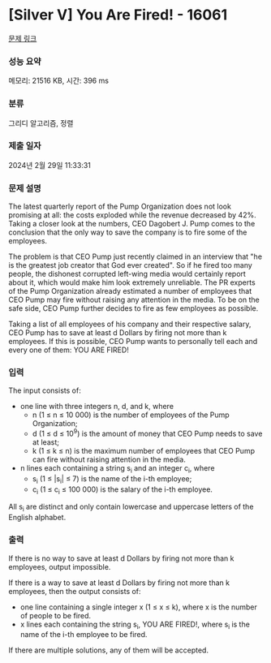 # [Silver V] You Are Fired! - 16061 

[문제 링크](https://www.acmicpc.net/problem/16061) 

### 성능 요약

메모리: 21516 KB, 시간: 396 ms

### 분류

그리디 알고리즘, 정렬

### 제출 일자

2024년 2월 29일 11:33:31

### 문제 설명

<p>The latest quarterly report of the Pump Organization does not look promising at all: the costs exploded while the revenue decreased by 42%. Taking a closer look at the numbers, CEO Dagobert J. Pump comes to the conclusion that the only way to save the company is to fire some of the employees.</p>

<p>The problem is that CEO Pump just recently claimed in an interview that "he is the greatest job creator that God ever created". So if he fired too many people, the dishonest corrupted left-wing media would certainly report about it, which would make him look extremely unreliable. The PR experts of the Pump Organization already estimated a number of employees that CEO Pump may fire without raising any attention in the media. To be on the safe side, CEO Pump further decides to fire as few employees as possible.</p>

<p>Taking a list of all employees of his company and their respective salary, CEO Pump has to save at least d Dollars by firing not more than k employees. If this is possible, CEO Pump wants to personally tell each and every one of them: YOU ARE FIRED!</p>

### 입력 

 <p>The input consists of:</p>

<ul>
	<li>one line with three integers n, d, and k, where
	<ul>
		<li>n (1 ≤ n ≤ 10 000) is the number of employees of the Pump Organization;</li>
		<li>d (1 ≤ d ≤ 10<sup>9</sup>) is the amount of money that CEO Pump needs to save at least;</li>
		<li>k (1 ≤ k ≤ n) is the maximum number of employees that CEO Pump can fire without raising attention in the media.</li>
	</ul>
	</li>
	<li>n lines each containing a string s<sub>i</sub> and an integer c<sub>i</sub>, where
	<ul>
		<li>s<sub>i</sub> (1 ≤ |s<sub>i</sub>| ≤ 7) is the name of the i-th employee;</li>
		<li>c<sub>i</sub> (1 ≤ c<sub>i</sub> ≤ 100 000) is the salary of the i-th employee.</li>
	</ul>
	</li>
</ul>

<p>All s<sub>i</sub> are distinct and only contain lowercase and uppercase letters of the English alphabet.</p>

### 출력 

 <p>If there is no way to save at least d Dollars by firing not more than k employees, output impossible.</p>

<p>If there is a way to save at least d Dollars by firing not more than k employees, then the output consists of:</p>

<ul>
	<li>one line containing a single integer x (1 ≤ x ≤ k), where x is the number of people to be fired.</li>
	<li>x lines each containing the string s<sub>i</sub>, YOU ARE FIRED!, where s<sub>i</sub> is the name of the i-th employee to be fired.</li>
</ul>

<p>If there are multiple solutions, any of them will be accepted.</p>

